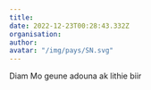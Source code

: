 ```yaml
---
title: 
date: 2022-12-23T00:28:43.332Z
organisation: 
author: 
avatar: "/img/pays/SN.svg"
---
```


Diam Mo geune adouna ak lithie biir 